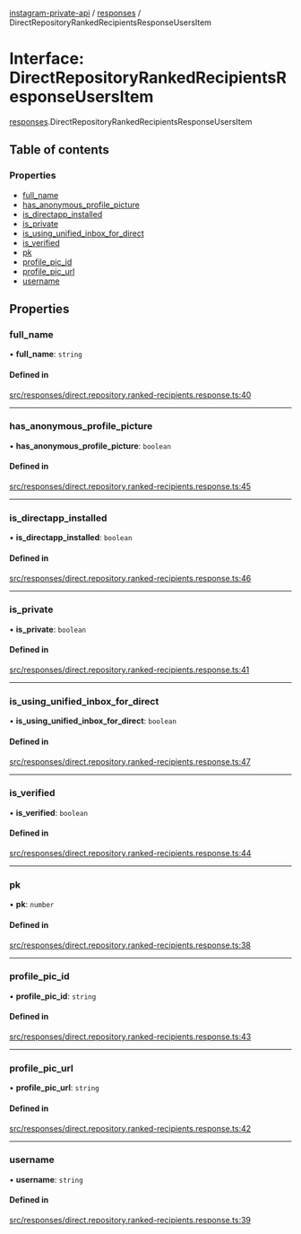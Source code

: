[instagram-private-api](../../README.md) / [responses](../../modules/responses.md) / DirectRepositoryRankedRecipientsResponseUsersItem

# Interface: DirectRepositoryRankedRecipientsResponseUsersItem

[responses](../../modules/responses.md).DirectRepositoryRankedRecipientsResponseUsersItem

## Table of contents

### Properties

- [full\_name](DirectRepositoryRankedRecipientsResponseUsersItem.md#full_name)
- [has\_anonymous\_profile\_picture](DirectRepositoryRankedRecipientsResponseUsersItem.md#has_anonymous_profile_picture)
- [is\_directapp\_installed](DirectRepositoryRankedRecipientsResponseUsersItem.md#is_directapp_installed)
- [is\_private](DirectRepositoryRankedRecipientsResponseUsersItem.md#is_private)
- [is\_using\_unified\_inbox\_for\_direct](DirectRepositoryRankedRecipientsResponseUsersItem.md#is_using_unified_inbox_for_direct)
- [is\_verified](DirectRepositoryRankedRecipientsResponseUsersItem.md#is_verified)
- [pk](DirectRepositoryRankedRecipientsResponseUsersItem.md#pk)
- [profile\_pic\_id](DirectRepositoryRankedRecipientsResponseUsersItem.md#profile_pic_id)
- [profile\_pic\_url](DirectRepositoryRankedRecipientsResponseUsersItem.md#profile_pic_url)
- [username](DirectRepositoryRankedRecipientsResponseUsersItem.md#username)

## Properties

### full\_name

• **full\_name**: `string`

#### Defined in

[src/responses/direct.repository.ranked-recipients.response.ts:40](https://github.com/Nerixyz/instagram-private-api/blob/4971f34/src/responses/direct.repository.ranked-recipients.response.ts#L40)

___

### has\_anonymous\_profile\_picture

• **has\_anonymous\_profile\_picture**: `boolean`

#### Defined in

[src/responses/direct.repository.ranked-recipients.response.ts:45](https://github.com/Nerixyz/instagram-private-api/blob/4971f34/src/responses/direct.repository.ranked-recipients.response.ts#L45)

___

### is\_directapp\_installed

• **is\_directapp\_installed**: `boolean`

#### Defined in

[src/responses/direct.repository.ranked-recipients.response.ts:46](https://github.com/Nerixyz/instagram-private-api/blob/4971f34/src/responses/direct.repository.ranked-recipients.response.ts#L46)

___

### is\_private

• **is\_private**: `boolean`

#### Defined in

[src/responses/direct.repository.ranked-recipients.response.ts:41](https://github.com/Nerixyz/instagram-private-api/blob/4971f34/src/responses/direct.repository.ranked-recipients.response.ts#L41)

___

### is\_using\_unified\_inbox\_for\_direct

• **is\_using\_unified\_inbox\_for\_direct**: `boolean`

#### Defined in

[src/responses/direct.repository.ranked-recipients.response.ts:47](https://github.com/Nerixyz/instagram-private-api/blob/4971f34/src/responses/direct.repository.ranked-recipients.response.ts#L47)

___

### is\_verified

• **is\_verified**: `boolean`

#### Defined in

[src/responses/direct.repository.ranked-recipients.response.ts:44](https://github.com/Nerixyz/instagram-private-api/blob/4971f34/src/responses/direct.repository.ranked-recipients.response.ts#L44)

___

### pk

• **pk**: `number`

#### Defined in

[src/responses/direct.repository.ranked-recipients.response.ts:38](https://github.com/Nerixyz/instagram-private-api/blob/4971f34/src/responses/direct.repository.ranked-recipients.response.ts#L38)

___

### profile\_pic\_id

• **profile\_pic\_id**: `string`

#### Defined in

[src/responses/direct.repository.ranked-recipients.response.ts:43](https://github.com/Nerixyz/instagram-private-api/blob/4971f34/src/responses/direct.repository.ranked-recipients.response.ts#L43)

___

### profile\_pic\_url

• **profile\_pic\_url**: `string`

#### Defined in

[src/responses/direct.repository.ranked-recipients.response.ts:42](https://github.com/Nerixyz/instagram-private-api/blob/4971f34/src/responses/direct.repository.ranked-recipients.response.ts#L42)

___

### username

• **username**: `string`

#### Defined in

[src/responses/direct.repository.ranked-recipients.response.ts:39](https://github.com/Nerixyz/instagram-private-api/blob/4971f34/src/responses/direct.repository.ranked-recipients.response.ts#L39)
